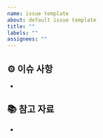 ```yaml
---
name: issue template
about: default issue template
title: ""
labels: ""
assignees: ""
---
```


## ⚙ 이슈 사항

-

## 📚 참고 자료

-
